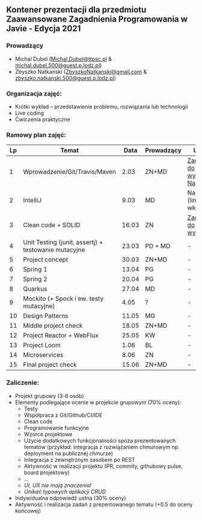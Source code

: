 ## Kontener prezentacji dla przedmiotu Zaawansowane Zagadnienia Programowania w Javie - Edycja 2021

### Prowadzący 
- Michal Dubel (Michal.Dubel@ttpsc.pl & michal.dubel.500@guest.p.lodz.pl)
- Zbyszko Natkanski (ZbyszkoNatkanski@gmail.com & zbyszko.natkanski.500@guest.p.lodz.pl)

### Organizacja zajęć:
- Krótki wykład – przedstawienie problemu, rozwiązania lub technologii
- Live coding
- Ćwiczenia praktyczne

### Ramowy plan zajęć: 
Lp | Temat | Data | Prowadzący | Uwagi
--- | --- | --- | --- | --- 
1 | Wprowadzenie/Git/Travis/Maven | 2.03 | ZN+MD | [Zadania do wykonania](https://github.com/zzpj/pl-java2021/blob/main/Git-Maven.md)<br/>[Nagranie](https://youtu.be/soDE1Fh0CJ0)
2 | IntelliJ | 9.03 | MD | Nagranie (link wkrótce) 
3 | Clean code + SOLID | 16.03 | ZN | [Zadanie do wykonania](https://github.com/zzpj/solid2021)
4 | Unit Testing (junit, assertj) + testowanie mutacyjne | 23.03  | PD + MD | -
5 | Project concept | 30.03 | ZN+MD | -
6 | Spring 1 | 13.04 | PG | -
7 | Spring 2 | 20.04 | PG | -
8 | Quarkus | 27.04 | MD | -
9 | Mockito (+ Spock i ew. testy mutacyjne) | 4.05 | ? | -
10 | Design Patterns | 11.05 | MG | -
11 | Middle project check | 18.05 | ZN+MD | -
12 | Project Reactor + WebFlux | 25.05 | KW | -
13 | Project Loom | 1.06 | BL | -
14 | Microservices | 8.06 | ZN | -
15 | Final project check | 15.06 | ZN+MD | -


### Zaliczenie:
- Projekt grupowy (3-6 osób)
- Elementy podlegające ocenie w projekcie grupowym (70% oceny):
  - Testy
  - Współpraca z Git/Github/CI/IDE
  - Clean code
  - Programowanie funkcyjne
  - Wzorce projektowe
  - Użycie dodatkowych funkcjonalności spoza prezentowanych tematów (przykład: integracja z rozwiązaniem chmurowym np. deployment na publicznej chmurze)
  - Integracja z zewnętrznym zasobem po REST
  - Aktywność w realizacji projektu (PR, commity, githubowy pulse, board projektowy)
  - ...
  - *UI, UX nie mają znaczenia!*
  - *Unikać typowych aplikacji CRUD*
- Indywidualna odpowiedź ustna (30% oceny)
- Aktywność i realizacja zadań z prezentowanego tematu (+0.5 do oceny końcowej)

